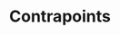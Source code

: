 ---
title: Contrapoints
type: channel
channel: contrapoints
tags:
- aesthetic
- alt-right
- antifascism
- breadtube
- capitalist realism
- feminism
- gender
- nazism
- philosophy
- spectacle
url: /contrapoints/
videos:
- n9mspMJTNEY
- 1pTPuoGjQsI
- qtj7LDYaufM
- PbBzhqJK3bg
- S6GodWn4XMM
- 9bbINLWtMKI
- z1afqR5QkDM
- fD2briZ6fB0
- hyaftqCORT4
- j1dJ8whOM8E
- 4LqZdkkBDas
- AR7ryg1w_IQ
- GWwiUIVpmNY
- 6czRFLs5JQo
- gJW4-cOZt8A
- wyV0yeSZ94o
- lmsoVFCUN3Q
- 9BlNGZunYM8
- QuN6GfUix7c
- Sx4BVGPkdzk
- EdvM_pRfuFM
- AQPWI7cEJGs
- Ayuqizp4fyY
- IBUuBd5VRbY
- GGTDhutW_us
- zPa1wikTd5c
- PY3lBKje46E
- b_uEXzqW43c
- 0hmULQc5jIw
- T58pd_D_xYo
- a3XjRO4-kGk
- qKrbvLkbHu8
- iEyL1rDe60w
- GjSPUlFHYDU
- 8r6GBo_7UNc
- ZsdaLqAZ9hA
- wV8tFZZGhL8
- bL4nHYFZoGs
- bTomsgnRZFk
- k6jYB74UQmI
- 36egVNVBqZU
- 3glomsCM5mU
- JNAAAfLi0pM
- 95akpkkQXyo
- ubc2CRwBGTk
- h8Zam8cqth8
- okLqi2t-oHc
- xJxEyWE0-cU
- spHCEBTqaUE
- -fR6g9CDMsA
- klfH9QaEcqY
menu:
  main:
    parent: Channels
---